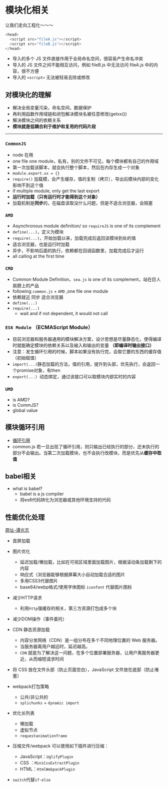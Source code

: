 # 模块化相关
让我们走向工程化～～～
``` js
<head>
  <script src="fileA.js"></script>
  <script src="fileB.js"></script>
</head>
```
- 导入的多个 JS 文件直接作用于全局命名空间，很容易产生命名冲突
- 导入的 JS 文件之间不能相互访问，例如 fileB.js 中无法访问 fileA.js 中的内容，很不方便
- 导入的 `<script>` 无法被轻易去除或修改
## 对模块化的理解
- 解决全局变量污染，命名空间，数据保护
- 再利用函数作用域链和闭包解决模块名被任意修改(getxx())
- 解决模块之间的依赖关系
- **模块就是低耦合利于维护和复用的代码片段**
----
### `CommonJS`
- node 在用
- one file one module，私有，别的文件不可见，每个模块都有自己的作用域
- 第一次加载该脚本，就会执行整个脚本，然后在内存生成一个对象
- `module.export.xx = {}`
- `require()` 加载模，会产生缓存，值的复制（拷贝），导出后模块内部的变化影响不到这个值
- if multiple module, only get the last export
- **运行时加载（只有运行时才能得到这个对象）**
- 加载机制是**同步**的，在磁盘读取没什么问题，但是不适合浏览器，会阻塞
### `AMD` 
- Asynchronous module definition/ so `requireJS` is one of its complement
- `define(...)`，定义为模块
- `require(...)`，开始加载以来，加载完成后返回该模块到处的值
- 适合浏览器，也是运行时加载
- 异步，不影响后面的执行，依赖都在回调函数里，加载完成后才运行
- all calling at the first time
### `CMD` 
- Common Module Definition，`sea.js` is one of its complement，站在巨人肩膀上的产品
- following `common.js` + `AMD` ,one file one module
- 依赖就近 同步 适合浏览器
- `define(...)`
- `require(...)`
  - wait and if not dependent, it would not call
### `ES6 Module` （ECMAScript Module）
- 目前浏览器和服务器通用的模块解决方案，设计思想是尽量静态化，使得编译时就能确定模块的依赖关系以及输入和输出的变量 **（即编译时输出接口）**
- 注意：发生循环引用的时候，脚本如果没有执行完，会取它要的东西的缓存值（初始赋值）
- `import(...)`静态加载的方法，值的引用，提升到头部，优先执行，会返回一个promise对象，有then
- `export(...) `动态绑定，通过该接口可以取模块内部实时的内容
### `UMD`
- is AMD?
- is CommJS?
- global value
## 模块循环引用
- [循环引用](http://www.ruanyifeng.com/blog/2015/11/circular-dependency.html)
- common.js 若一旦出现了循环引用，则只输出已经执行的部分，还未执行的部分不会输出。当第二次加载模块，也不会执行改模块，而是优先从**缓存中取值**
## babel相关
- what is babel?
  - babel is a js compiler
  - 将es6代码转化为浏览器或其他环境支持的代码

## 性能优化处理
[原址-谭光志](https://zhuanlan.zhihu.com/p/121056616)
- 首屏加载
- 图片优化
  - 延迟加载/懒加载，比如在可视区域里面加载图片，根据滚动条加载剩下的内容
  - 响应式（浏览器能够根据屏幕大小自动加载合适的图片
  - 多用CSS3代替图片
  - base64/webp格式/使用字体图标 `iconfont` 代替图片图标
- 减少HTTP请求
  - 利用`http`强缓存的相关，第三方资源打包成多个块
- 减少DOM操作（事件委托）
- CDN 静态资源加载
  - 内容分发网络（CDN）是一组分布在多个不同地理位置的 Web 服务器。
  - 当服务器离用户越远时，延迟越高。
  - `CDN` 就是为了解决这一问题，在多个位置部署服务器，让用户离服务器更近，从而缩短请求时间
- 将 CSS 放在文件头部（防止页面空白），JavaScript 文件放在底部（防止堵塞）
- webpack打包策略
  - 公共/非公共的
  - `splichunks` + `dynamic import`
- 优化长列表
  - 懒加载
  - 虚拟节点
  - `requestanimationframe`
- 压缩文件/webpack 可以使用如下插件进行压缩：
  - JavaScript：`UglifyPlugin`
  - CSS ：`MiniCssExtractPlugin`
  - HTML：`HtmlWebpackPlugin`

- `switch`代替`if-else`


